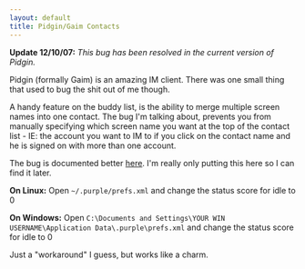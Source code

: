 ```yaml
---
layout: default
title: Pidgin/Gaim Contacts
---
```


**Update 12/10/07:** _This bug has been resolved in the current version of
Pidgin._

Pidgin (formally Gaim) is an amazing IM client. There was one small thing that
used to bug the shit out of me though.

A handy feature on the buddy list, is the ability to merge multiple screen
names into one contact. The bug I'm talking about, prevents you from manually
specifying which screen name you want at the top of the contact list - IE: the
account you want to IM to if you click on the contact name and he is signed on
with more than one account.

The bug is documented better [here](http://developer.pidgin.im/ticket/782).
I'm really only putting this here so I can find it later.

**On Linux:** Open `~/.purple/prefs.xml` and change the status score for idle
to 0

**On Windows:** Open `C:\Documents and Settings\YOUR WIN USERNAME\Application
Data\.purple\prefs.xml` and change the status score for idle to 0

Just a "workaround" I guess, but works like a charm.
